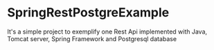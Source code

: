 # SpringRestPostgreExample
It's a simple project to exemplify one Rest Api implemented with Java, Tomcat server, Spring Framework and Postgresql database
